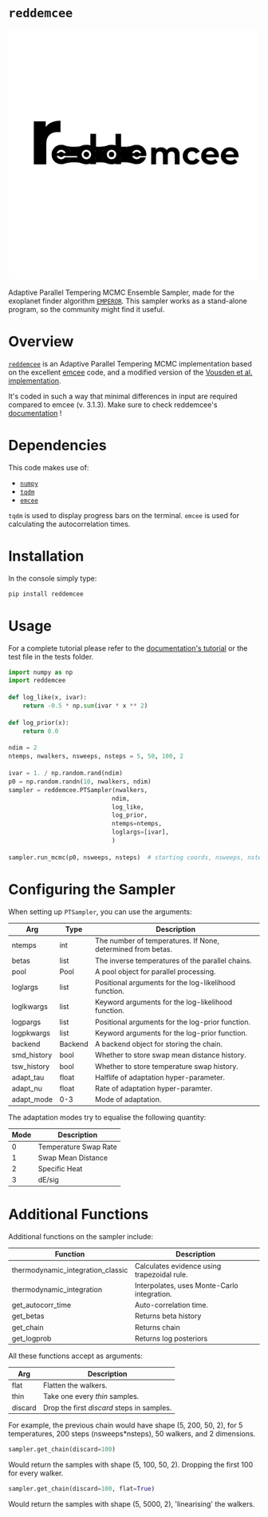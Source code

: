 # ```reddemcee```
![png](docs/img/reddemcee.png)

Adaptive Parallel Tempering MCMC Ensemble Sampler, made for the exoplanet finder algorithm [`EMPEROR`](https://github.com/ReddTea/astroemperor/). This sampler works as a stand-alone program, so the community might find it useful.


# Overview
[`reddemcee`](https://reddemcee.readthedocs.io/en/latest) is an Adaptive Parallel Tempering MCMC implementation based on the excellent [emcee](https://arxiv.org/abs/1202.3665) code, and a modified version of the [Vousden et al. implementation](https://arxiv.org/abs/1501.05823).

It's coded in such a way that minimal differences in input are required compared to emcee (v. 3.1.3).
Make sure to check reddemcee's [documentation](https://reddemcee.readthedocs.io/en/latest) !


# Dependencies

This code makes use of:

  - [`numpy`](https://numpy.org)
  - [`tqdm`](https://pypi.python.org/pypi/tqdm)
  - [`emcee`](https://github.com/dfm/emcee)

`tqdm` is used to display progress bars on the terminal.
`emcee` is used for calculating the autocorrelation times.

# Installation

In the console simply type:
```sh
pip install reddemcee
```

# Usage

For a complete tutorial please refer to the [documentation's tutorial](https://reddemcee.readthedocs.io/en/latest/tutorials/quickstart/quickstart/) or the test file in the tests folder.

```python
import numpy as np
import reddemcee

def log_like(x, ivar):
    return -0.5 * np.sum(ivar * x ** 2)

def log_prior(x):
    return 0.0

ndim = 2
ntemps, nwalkers, nsweeps, nsteps = 5, 50, 100, 2

ivar = 1. / np.random.rand(ndim)
p0 = np.random.randn(10, nwalkers, ndim)
sampler = reddemcee.PTSampler(nwalkers,
                             ndim,
                             log_like,
                             log_prior,
                             ntemps=ntemps,
                             loglargs=[ivar],
                             )
                             
sampler.run_mcmc(p0, nsweeps, nsteps)  # starting coords, nsweeps, nsteps
```

# Configuring the Sampler
When setting up `PTSampler`, you can use the arguments:

| Arg         | Type    | Description |
|-------------|---------|---------------------|
| ntemps      | int     | The number of temperatures. If None, determined from betas.|
| betas       | list    | The inverse temperatures of the parallel chains.           |
| pool        | Pool    | A pool object for parallel processing.                     |
| loglargs    | list    | Positional arguments for the log-likelihood function.      |
| loglkwargs  | list    | Keyword arguments for the log-likelihood function.         |
| logpargs    | list    | Positional arguments for the log-prior function.           |
| logpkwargs  | list    | Keyword arguments for the log-prior function.              |
| backend     | Backend | A backend object for storing the chain.                    |
| smd_history | bool    | Whether to store swap mean distance history.               |
| tsw_history | bool    | Whether to store temperature swap history.                 |
| adapt_tau   | float   | Halflife of adaptation hyper-parameter.                    |
| adapt_nu    | float   | Rate of adaptation hyper-paramter.                         |
| adapt_mode  | 0-3     | Mode of adaptation.                                        |

The adaptation modes try to equalise the following quantity:

| Mode | Description           |
|------|-----------------------|
| 0    | Temperature Swap Rate |
| 1    | Swap Mean Distance    |
| 2    | Specific Heat         |
| 3    | dE/sig                |


# Additional Functions
Additional functions on the sampler include:

| Function                          | Description                                 |
|-----------------------------------|---------------------------------------------|
| thermodynamic_integration_classic | Calculates evidence using trapezoidal rule. |
| thermodynamic_integration         | Interpolates, uses Monte-Carlo integration. |
| get_autocorr_time                 | Auto-correlation time.                      |
| get_betas                         | Returns beta history                        |
| get_chain                         | Returns chain                               |
| get_logprob                       | Returns log posteriors                      |

All these functions accept as arguments:

| Arg     | Description                       |
|---------|-----------------------------------|
| flat    | Flatten the walkers.              |
| thin    | Take one every *thin* samples.    |
| discard | Drop the first *discard* steps in samples.|

For example, the previous chain would have shape (5, 200, 50, 2), for
5 temperatures, 200 steps (nsweeps*nsteps), 50 walkers, and 2 dimensions.

```python
sampler.get_chain(discard=100)
```

Would return the samples with shape (5, 100, 50, 2). Dropping the first 100 for every walker.

```python
sampler.get_chain(discard=100, flat=True)
```

Would return the samples with shape (5, 5000, 2), 'linearising' the walkers.